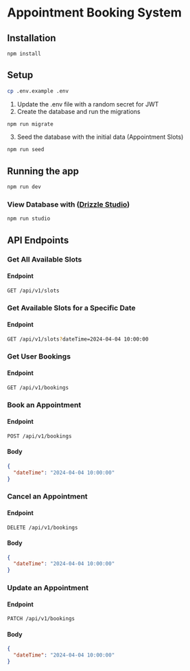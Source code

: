# Appointment Booking System

## Installation

```bash
npm install
```

## Setup

```bash
cp .env.example .env
```
1. Update the .env file with a random secret for JWT
2. Create the database and run the migrations

```bash
npm run migrate
```
3. Seed the database with the initial data (Appointment Slots)

```bash
npm run seed
```

## Running the app

```bash
npm run dev
```
### View Database with ([Drizzle Studio](https://local.drizzle.studio))
```bash
npm run studio
```

## API Endpoints

### Get All Available Slots

#### Endpoint

```bash
GET /api/v1/slots
```

### Get Available Slots for a Specific Date

#### Endpoint

```bash
GET /api/v1/slots?dateTime=2024-04-04 10:00:00
```

### Get User Bookings

#### Endpoint

```bash
GET /api/v1/bookings
```


### Book an Appointment

#### Endpoint

```bash
POST /api/v1/bookings
```
#### Body
```json
{
  "dateTime": "2024-04-04 10:00:00"
}
```

### Cancel an Appointment

#### Endpoint

```bash
DELETE /api/v1/bookings
```
#### Body
```json
{
  "dateTime": "2024-04-04 10:00:00"
}
```

### Update an Appointment

#### Endpoint

```bash
PATCH /api/v1/bookings
```
#### Body
```json
{
  "dateTime": "2024-04-04 10:00:00"
}